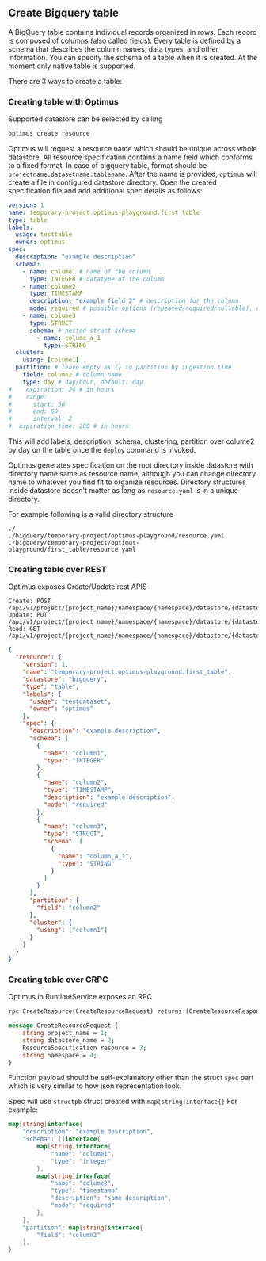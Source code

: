 ## Create Bigquery table

A BigQuery table contains individual records organized in rows. Each record is 
composed of columns (also called fields).
Every table is defined by a schema that describes the column names, data types, 
and other information. You can specify the schema of a table when it is created.
At the moment only native table is supported.

There are 3 ways to create a table:

### Creating table with Optimus

Supported datastore can be selected by calling
```bash
optimus create resource
```
Optimus will request a resource name which should be unique across whole datastore.
All resource specification contains a name field which conforms to a fixed format.
In case of bigquery table, format should be
`projectname.datasetname.tablename`.
After the name is provided, `optimus` will create a file in configured datastore 
directory. Open the created specification file and add additional spec details
as follows:
```yaml
version: 1
name: temporary-project.optimus-playground.first_table
type: table
labels:
  usage: testtable
  owner: optimus
spec:
  description: "example description"
  schema:
    - name: colume1 # name of the column
      type: INTEGER # datatype of the column
    - name: colume2
      type: TIMESTAMP
      description: "example field 2" # description for the column
      mode: required # possible options (repeated/required/nullable), default is nullable
    - name: colume3
      type: STRUCT
      schema: # nested struct schema
        - name: colume_a_1
          type: STRING
  cluster:
    using: [colume1]
  partition: # leave empty as {} to partition by ingestion time
    field: colume2 # column name
    type: day # day/hour, default: day
#    expiration: 24 # in hours
#    range:
#      start: 30
#      end: 60
#      interval: 2
#  expiration_time: 200 # in hours

```
This will add labels, description, schema, clustering, partition over colume2 by day
on the table once the `deploy` command is invoked.

Optimus generates specification on the root directory inside datastore with directory
name same as resource name, although you can change directory name to whatever you 
find fit to organize resources. Directory structures inside datastore doesn't 
matter as long as `resource.yaml` is in a unique directory. 

For example following is a valid directory structure
```shell
./
./bigquery/temporary-project/optimus-playground/resource.yaml
./bigquery/temporary-project/optimus-playground/first_table/resource.yaml
```

### Creating table over REST

Optimus exposes Create/Update rest APIS
```
Create: POST /api/v1/project/{project_name}/namespace/{namespace}/datastore/{datastore_name}/resource
Update: PUT /api/v1/project/{project_name}/namespace/{namespace}/datastore/{datastore_name}/resource
Read: GET /api/v1/project/{project_name}/namespace/{namespace}/datastore/{datastore_name}/resource/{resource_name}
```

```json
{
  "resource": {
    "version": 1,
    "name": "temporary-project.optimus-playground.first_table",
    "datastore": "bigquery",
    "type": "table",
    "labels": {
      "usage": "testdataset",
      "owner": "optimus"
    },
    "spec": {
      "description": "example description",
      "schema": [
        {
          "name": "column1",
          "type": "INTEGER"
        },
        {
          "name": "column2",
          "type": "TIMESTAMP",
          "description": "example description",
          "mode": "required"
        },
        {
          "name": "column3",
          "type": "STRUCT",
          "schema": [
            {
              "name": "column_a_1",
              "type": "STRING"
            }
          ]
        }
      ],
      "partition": {
        "field": "column2"
      },
      "cluster": {
        "using": ["column1"]
      }
    }
  }
}
``` 

### Creating table over GRPC

Optimus in RuntimeService exposes an RPC 
```protobuf
rpc CreateResource(CreateResourceRequest) returns (CreateResourceResponse) {}

message CreateResourceRequest {
    string project_name = 1;
    string datastore_name = 2;
    ResourceSpecification resource = 3;
    string namespace = 4;
}
```
Function payload should be self-explanatory other than the struct `spec` part which
is very similar to how json representation look.

Spec will use `structpb` struct created with `map[string]interface{}`
For example:
```go
map[string]interface{
	"description": "example description",
	"schema": []interface{
	    map[string]interface{
	        "name": "colume1",
	        "type": "integer"
        },
        map[string]interface{
            "name": "colume2",
            "type": "timestamp"
            "description": "some description",
            "mode": "required"
        },
    },
	"partition": map[string]interface{
		"field": "column2"
    },
}
``` 
